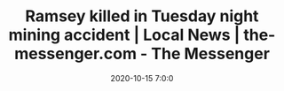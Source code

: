 ---
"title": "Ramsey killed in Tuesday night mining accident | Local News | the-messenger.com - The Messenger"
"date": "2020-10-15 7:0:0"
"feed_name": "GOOGLENEWSMINING"
"feed_website": "https://news.google.com/search?q=mining%2Bincident&hl=en-US&gl=US&ceid=US:en"
"feed_rss": "https://news.google.com/rss/search?q=mining%2Bincident&hl=en-US&gl=US&ceid=US:en"
"link": "https://www.the-messenger.com/news/local/article_9e521b03-6641-5041-821d-db04d42aa92f.html"
"file": "_posts/2021-1-1-9893456c30a184900c6d7a7ac43e5a06682516f3.md"
"accident": "1"
"drilling": "0"
---